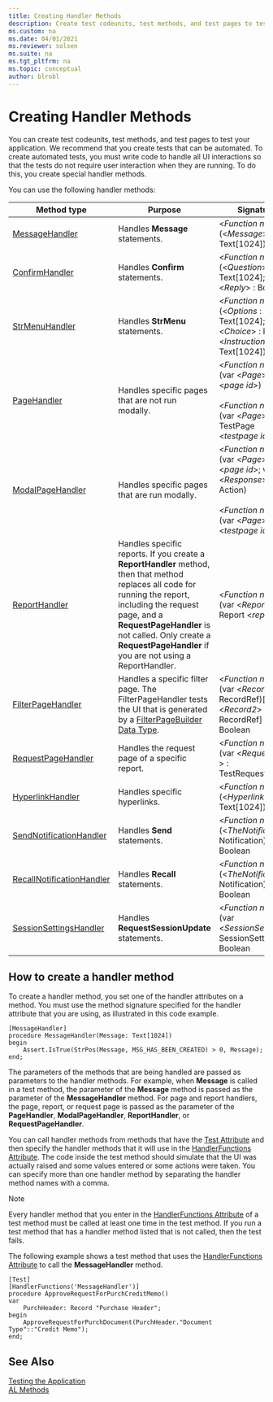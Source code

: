 ```yaml
---
title: Creating Handler Methods
description: Create test codeunits, test methods, and test pages to test your application. To automate tests, create special handler methods for UI interactions. 
ms.custom: na
ms.date: 04/01/2021
ms.reviewer: solsen
ms.suite: na
ms.tgt_pltfrm: na
ms.topic: conceptual
author: blrobl
---
```


# Creating Handler Methods

You can create test codeunits, test methods, and test pages to test your application. We recommend that you create tests that can be automated. To create automated tests, you must write code to handle all UI interactions so that the tests do not require user interaction when they are running. To do this, you create special handler methods. 
  
You can use the following handler methods:

|Method type|Purpose|Signature|  
|-----------|-------|---------|
|[MessageHandler](attributes/devenv-messagehandler-attribute.md)|Handles **Message** statements.|\<*Function name*>\(\<*Message*> : Text\[1024\]\)<img width=210/>|  
|[ConfirmHandler](attributes/devenv-confirmhandler-attribute.md)| Handles **Confirm** statements.|\<*Function name*>\(\<*Question*> : Text\[1024\]; var \<*Reply*> : Boolean\)|
|[StrMenuHandler](attributes/devenv-StrMenuHandler-attribute.md)| Handles **StrMenu** statements.|\<*Function name*>\(\<*Options* : Text\[1024\]; var \<*Choice*> : Integer; \<*Instruction*> : Text\[1024\]\)|
|[PageHandler](attributes/devenv-PageHandler-attribute.md)| Handles specific pages that are not run modally.|\<*Function name*>\(var \<*Page*> : Page \<*page id*>\)<br /><br /> \<*Function name*>\(var \<*Page*> : TestPage \<*testpage id*>\)|
|[ModalPageHandler](attributes/devenv-ModalPageHandler-attribute.md)|Handles specific pages that are run modally.|\<*Function name*>\(var \<*Page*> : Page \<*page id*>; var \<*Response*> : Action\)<br /><br /> \<*Function name*>\(var \<*Page*> : Page \<*testpage id*>\)|  
|[ReportHandler](attributes/devenv-ReportHandler-attribute.md)| Handles specific reports. If you create a **ReportHandler** method, then that method replaces all code for running the report, including the request page, and a **RequestPageHandler** is not called. Only create a **RequestPageHandler** if you are not using a ReportHandler.|\<*Function name*>\(var \<*Report*> : Report \<*report id*>\)|  
|[FilterPageHandler](attributes/devenv-FilterPageHandler-attribute.md) |Handles a specific filter page. The FilterPageHandler tests the UI that is generated by a [FilterPageBuilder Data Type](methods-auto/filterpagebuilder/filterpagebuilder-data-type.md).|\<*Function name*>\(var \<*Record1*> : RecordRef\)\[, var \<*Record2*> : RecordRef\] \[, ...\]): Boolean|
|[RequestPageHandler](attributes/devenv-RequestPageHandler-attribute.md)| Handles the request page of a specific report.|\<*Function name*>\(var \<*RequestPage* > : TestRequestPage\)|  
|[HyperlinkHandler](attributes/devenv-HyperlinkHandler-attribute.md)| Handles specific hyperlinks.|\<*Function name*>\(\<*Hyperlink*> : Text\[1024\]\)|  
|[SendNotificationHandler](attributes/devenv-SendNotificationHandler-attribute.md)| Handles **Send** statements.|\<*Function name*>\(\<*TheNotification*>: Notification\): Boolean|  
|[RecallNotificationHandler](attributes/devenv-RecallNotificationHandler-attribute.md)|Handles **Recall** statements.|\<*Function name*>\(\<*TheNotification*>: Notification\): Boolean|  
|[SessionSettingsHandler](attributes/devenv-SessionSettingsHandler-attribute.md)| Handles **RequestSessionUpdate** statements.|\<*Function name*>\(var \<*SessionSettings*>: SessionSettings\): Boolean|

## How to create a handler method  

To create a handler method, you set one of the handler attributes on a method. You must use the method signature specified for the handler attribute that you are using, as illustrated in this code example.

```AL
[MessageHandler]
procedure MessageHandler(Message: Text[1024])
begin
    Assert.IsTrue(StrPos(Message, MSG_HAS_BEEN_CREATED) > 0, Message);
end;
```

The parameters of the methods that are being handled are passed as parameters to the handler methods. For example, when **Message** is called in a test method, the parameter of the **Message** method is passed as the parameter of the **MessageHandler** method. For page and report handlers, the page, report, or request page is passed as the parameter of the **PageHandler**, **ModalPageHandler**, **ReportHandler**, or **RequestPageHandler**.

You can call handler methods from methods that have the [Test Attribute](methods/devenv-test-attribute.md) and then specify the handler methods that it will use in the [HandlerFunctions Attribute](methods/devenv-handlerfunctions-attribute.md). The code inside the test method should simulate that the UI was actually raised and some values entered or some actions were taken. You can specify more than one handler method by separating the handler method names with a comma. 

> [!NOTE]
> Every handler method that you enter in the [HandlerFunctions Attribute](methods/devenv-handlerfunctions-attribute.md) of a test method must be called at least one time in the test method. If you run a test method that has a handler method listed that is not called, then the test fails.

The following example shows a test method that uses the [HandlerFunctions Attribute](methods/devenv-handlerfunctions-attribute.md) to call the **MessageHandler** method.

```AL
[Test]
[HandlerFunctions('MessageHandler')]
procedure ApproveRequestForPurchCreditMemo()
var
    PurchHeader: Record "Purchase Header";
begin
    ApproveRequestForPurchDocument(PurchHeader."Document Type"::"Credit Memo");
end;
```
 
## See Also  

[Testing the Application](devenv-testing-application.md)   
[AL Methods](methods-auto/library.md)
